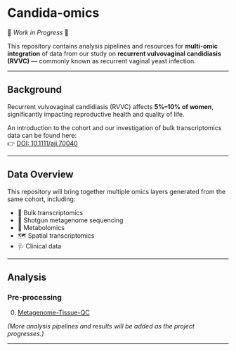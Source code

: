 # Candida-omics

🚧 *Work in Progress* 🚧  

This repository contains analysis pipelines and resources for **multi-omic integration** of data from our study on **recurrent vulvovaginal candidiasis (RVVC)** — commonly known as recurrent vaginal yeast infection.  

---

## Background

Recurrent vulvovaginal candidiasis (RVVC) affects **5%–10% of women**, significantly impacting reproductive health and quality of life.  

An introduction to the cohort and our investigation of bulk transcriptomics data can be found here:  
👉 [DOI: 10.1111/aji.70040](https://doi.org/10.1111/aji.70040)

---

## Data Overview

This repository will bring together multiple omics layers generated from the same cohort, including:

- 🧬 Bulk transcriptomics  
- 🦠 Shotgun metagenome sequencing  
- 💊 Metabolomics  
- 🗺️ Spatial transcriptomics  
- 🩺 Clinical data  

---

## Analysis

### Pre-processing

0. [Metagenome-Tissue-QC](https://vildeka.github.io/Candida-omics/Metagenome_tissue_QC_analysis)

*(More analysis pipelines and results will be added as the project progresses.)*

---

